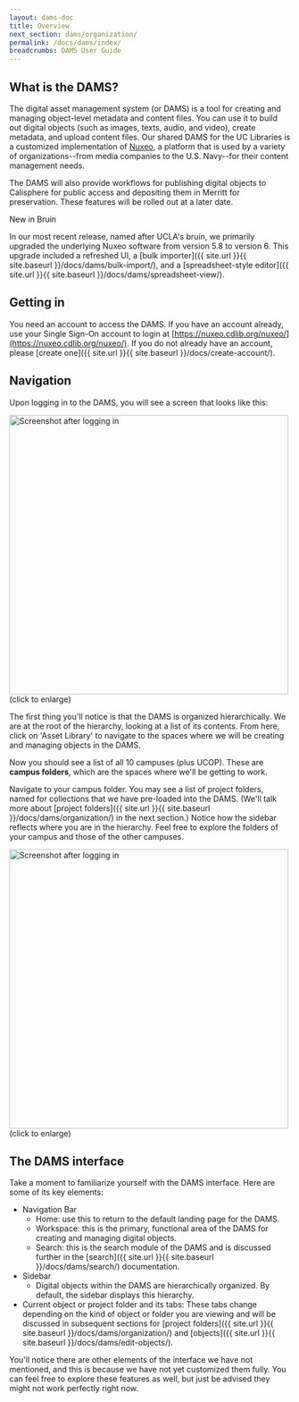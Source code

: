 ```yaml
---
layout: dams-doc
title: Overview
next_section: dams/organization/
permalink: /docs/dams/index/
breadcrumbs: DAMS User Guide
---
```


## What is the DAMS?
The digital asset management system (or DAMS) is a tool for creating and managing object-level metadata and content files. You can use it to build out digital objects (such as images, texts, audio, and video), create metadata, and upload content files. Our shared DAMS for the UC Libraries is a customized implementation of [Nuxeo](http://www.nuxeo.com/), a platform that is used by a variety of organizations--from media companies to the U.S. Navy--for their content management needs.

The DAMS will also provide workflows for publishing digital objects to Calisphere for public access and depositing them in Merritt for preservation. These features will be rolled out at a later date.

<div class="walkthrough new">New in Bruin</div>

In our most recent release, named after UCLA's bruin, we primarily upgraded the underlying Nuxeo software from version 5.8 to version 6. This upgrade included a refreshed UI, a [bulk importer]({{ site.url }}{{ site.baseurl }}/docs/dams/bulk-import/), and a [spreadsheet-style editor]({{ site.url }}{{ site.baseurl }}/docs/dams/spreadsheet-view/).  

## Getting in
You need an account to access the DAMS. If you have an account already, use your Single Sign-On account to login at [https://nuxeo.cdlib.org/nuxeo/](https://nuxeo.cdlib.org/nuxeo/). If you do not already have an account, please [create one]({{ site.url }}{{ site.baseurl }}/docs/create-account/).

## Navigation
Upon logging in to the DAMS, you will see a screen that looks like this: 

<a class="img-popup" href="{{ site.url }}{{ site.baseurl }}/images/1_on-login.png">
  <img src="{{ site.url }}{{ site.baseurl }}/images/1_on-login.png" alt="Screenshot after logging in" style="width: 500px">
</a>
<br>(click to enlarge)

The first thing you'll notice is that the DAMS is organized hierarchically. We are at the root of the hierarchy, looking at a list of its contents. From here, click on 'Asset Library' to navigate to the spaces where we will be creating and managing objects in the DAMS.

Now you should see a list of all 10 campuses (plus UCOP). These are <b>campus folders</b>, which are the spaces where we'll be getting to work.

Navigate to your campus folder. You may see a list of project folders, named for collections that we have pre-loaded into the DAMS. (We'll talk more about [project folders]({{ site.url }}{{ site.baseurl }}/docs/dams/organization/) in the next section.) Notice how the sidebar reflects where you are in the hierarchy. Feel free to explore the folders of your campus and those of the other campuses. 

<a class="img-popup" href="{{ site.url }}{{ site.baseurl }}/images/asset-library.png">
  <img src="{{ site.url }}{{ site.baseurl }}/images/asset-library.png" alt="Screenshot after logging in" style="width: 500px">
</a>
<br>(click to enlarge)

## The DAMS interface
Take a moment to familiarize yourself with the DAMS interface. Here are some of its key elements:

- Navigation Bar
  - Home: use this to return to the default landing page for the DAMS.
  - Workspace: this is the primary, functional area of the DAMS for creating and managing digital objects.
  - Search: this is the search module of the DAMS and is discussed further in the [search]({{ site.url }}{{ site.baseurl }}/docs/dams/search/) documentation. 
- Sidebar
  - Digital objects within the DAMS are hierarchically organized. By default, the sidebar displays this hierarchy.
- Current object or project folder and its tabs: These tabs change depending on the kind of object or folder you are viewing and will be discussed in subsequent sections for [project folders]({{ site.url }}{{ site.baseurl }}/docs/dams/organization/) and [objects]({{ site.url }}{{ site.baseurl }}/docs/dams/edit-objects/).

You'll notice there are other elements of the interface we have not mentioned, and this is because we have not yet customized them fully. You can feel free to explore these features as well, but just be advised they might not work perfectly right now.
